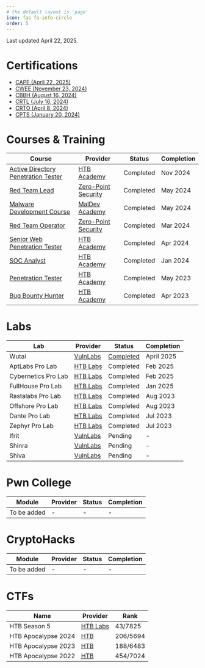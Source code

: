 ```yaml
---
# the default layout is 'page'
icon: fas fa-info-circle
order: 5
---
```


Last updated April 22, 2025.

# Certifications
* [CAPE (April 22, 2025)](https://www.credly.com/badges/8feaf108-0e9b-485d-a8a2-47bf21356b09/public_url)
* [CWEE (November 23, 2024)](https://www.credly.com/badges/a26acf65-d95d-477f-8ec1-53a70c5894d8/public_url)
* [CBBH (August 16, 2024)](https://www.credly.com/badges/9dc5a232-5920-40f9-a293-30915bc9e84e/public_url)
* [CRTL (July 16, 2024)](https://api.eu.badgr.io/public/assertions/obJa8cz1SGips8IJ9Pi9FA?identity__email=hrafnulf13%40gmail.com)
* [CRTO (April 8, 2024)](https://api.eu.badgr.io/public/assertions/b4HNU6ORSu6I-UItuCdTlQ?identity__email=hrafnulf13%40gmail.com)
* [CPTS (January 20, 2024)](https://www.credly.com/badges/e933a070-c9e7-4159-a06a-6c42a5482185/public_url)

# Courses & Training

| Course                                                                                                                       | Provider                                                        | Status    | Completion |
| ---------------------------------------------------------------------------------------------------------------------------- | --------------------------------------------------------------- | --------- | ---------- |
| [Active Directory Penetration Tester](https://academy.hackthebox.com/achievement/badge/c20eaa35-ae93-11ef-864f-bea50ffe6cb4) | [HTB Academy](https://academy.hackthebox.com/)                  | Completed | Nov 2024   |
| [Red Team Lead](https://training.zeropointsecurity.co.uk/courses/red-team-ops-ii)                                            | [Zero-Point Security](https://training.zeropointsecurity.co.uk) | Completed | May 2024   |
| [Malware Development Course](https://maldevacademy.com/syllabus)                                                             | [MalDev Academy](https://maldevacademy.com/)                    | Completed | May 2024   |
| [Red Team Operator](https://training.zeropointsecurity.co.uk/courses/red-team-ops)                                           | [Zero-Point Security](https://training.zeropointsecurity.co.uk) | Completed | Mar 2024   |
| [Senior Web Penetration Tester](https://academy.hackthebox.com/achievement/badge/f32475c2-f8ec-11ee-b18d-bea50ffe6cb4)       | [HTB Academy](https://academy.hackthebox.com/)                  | Completed | Apr 2024   |
| [SOC Analyst](https://academy.hackthebox.com/achievement/badge/8edafa55-a967-11ee-bfb6-bea50ffe6cb4)                         | [HTB Academy](https://academy.hackthebox.com/)                  | Completed | Jan 2024   |
| [Penetration Tester](https://academy.hackthebox.com/achievement/badge/36a7d89a-edc2-11ed-acfc-bea50ffe6cb4)                  | [HTB Academy](https://academy.hackthebox.com/)                  | Completed | May 2023   |
| [Bug Bounty Hunter](https://academy.hackthebox.com/achievement/badge/04a53615-d774-11ed-acfc-bea50ffe6cb4)                   | [HTB Academy](https://academy.hackthebox.com/)                  | Completed | Apr 2023   |

# Labs

| Lab                 | Provider                                | Status                                                                                                               | Completion |
| ------------------- | --------------------------------------- | -------------------------------------------------------------------------------------------------------------------- | ---------- |
| Wutai               | [VulnLabs](https://www.vulnlab.com/)    | [Completed](https://api.eu.badgr.io/public/assertions/8TwFMsL3RUiV_hT0BSSkpA?identity__email=hrafnulf13%40gmail.com) | April 2025 |
| AptLabs Pro Lab     | [HTB Labs](https://app.hackthebox.com/) | Completed                                                                                                            | Feb 2025   |
| Cybernetics Pro Lab | [HTB Labs](https://app.hackthebox.com/) | Completed                                                                                                            | Feb 2025   |
| FullHouse Pro Lab   | [HTB Labs](https://app.hackthebox.com/) | Completed                                                                                                            | Jan 2025   |
| Rastalabs Pro Lab   | [HTB Labs](https://app.hackthebox.com/) | Completed                                                                                                            | Aug 2023   |
| Offshore Pro Lab    | [HTB Labs](https://app.hackthebox.com/) | Completed                                                                                                            | Aug 2023   |
| Dante Pro Lab       | [HTB Labs](https://app.hackthebox.com/) | Completed                                                                                                            | Jul 2023   |
| Zephyr Pro Lab      | [HTB Labs](https://app.hackthebox.com/) | Completed                                                                                                            | Jul 2023   |
| Ifrit               | [VulnLabs](https://www.vulnlab.com/)    | Pending                                                                                                              | -          |
| Shinra              | [VulnLabs](https://www.vulnlab.com/)    | Pending                                                                                                              | -          |
| Shiva               | [VulnLabs](https://www.vulnlab.com/)    | Pending                                                                                                              | -          |


# Pwn College

| Module      | Provider | Status | Completion |
| ----------- | -------- | ------ | ---------- |
| To be added | -        | -      | -          |

# CryptoHacks

| Module      | Provider | Status | Completion |
| ----------- | -------- | ------ | ---------- |
| To be added | -        | -      | -          |


# CTFs

| Name                | Provider                                | Rank     |
| ------------------- | --------------------------------------- | -------- |
| HTB Season 5        | [HTB Labs](https://app.hackthebox.com/) | 43/7825  |
| HTB Apocalypse 2024 | [HTB](https://ctf.hackthebox.com/)      | 206/5694 |
| HTB Apocalypse 2023 | [HTB](https://ctf.hackthebox.com/)      | 188/6483 |
| HTB Apocalypse 2022 | [HTB](https://ctf.hackthebox.com/)      | 454/7024 |
